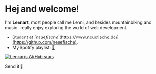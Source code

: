 # Hej and welcome! 

I'm **Lennart**, most people call me Lenni, and besides mountainbiking and music I really enjoy exploring the world of web development.

 - Student at [*neuefische*](https://www.neuefische.de/](https://github.com/neuefische).
 - My Spotify playlist: [🎵](https://open.spotify.com/playlist/2LDJsxlUrJoIjblb6lVPW4?si=f78800d0da2d43bc)

[![Lennarts GitHub stats](https://github-readme-stats.vercel.app/api?username=lennart-kaminsky&theme=github_dark&show_icons=true)](https://github.com/anuraghazra/github-readme-stats)
 

Send it 🤙
